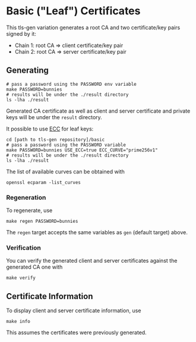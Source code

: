 # Basic ("Leaf") Certificates

This tls-gen variation generates a root CA
and two certificate/key pairs signed by it:

 * Chain 1: root CA => client certificate/key pair
 * Chain 2: root CA => server certificate/key pair

## Generating

    # pass a password using the PASSWORD env variable
    make PASSWORD=bunnies
    # results will be under the ./result directory
    ls -lha ./result

Generated CA certificate as well as client and server certificate and private keys will be
under the `result` directory.

It possible to use [ECC](https://blog.cloudflare.com/a-relatively-easy-to-understand-primer-on-elliptic-curve-cryptography/) for leaf keys:

    cd [path to tls-gen repository]/basic
    # pass a password using the PASSWORD variable
    make PASSWORD=bunnies USE_ECC=true ECC_CURVE="prime256v1"
    # results will be under the ./result directory
    ls -lha ./result

The list of available curves can be obtained with

    openssl ecparam -list_curves

### Regeneration

To regenerate, use

    make regen PASSWORD=bunnies

The `regen` target accepts the same variables as `gen` (default target) above.

### Verification

You can verify the generated client and server certificates against the generated CA one with

    make verify

## Certificate Information

To display client and server certificate information, use

    make info

This assumes the certificates were previously generated.
